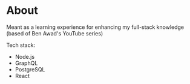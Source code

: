 # About
Meant as a learning experience for enhancing my full-stack knowledge (based of Ben Awad's YouTube series)

Tech stack: 
- Node.js
- GraphQL
- PostgreSQL
- React
